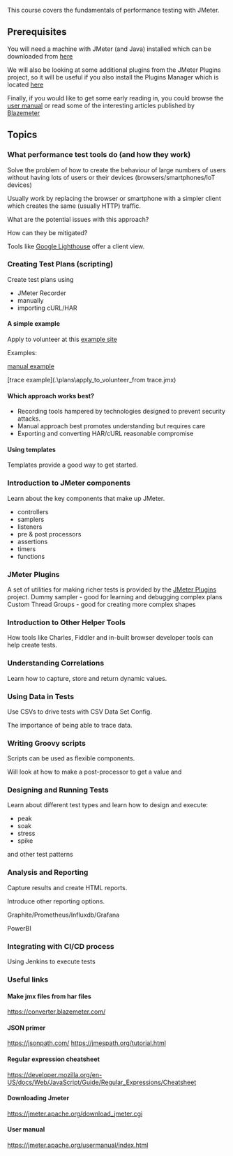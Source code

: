 This course covers the fundamentals of performance testing with JMeter.

## Prerequisites
You will need a machine with JMeter (and Java) installed which can be downloaded from [here](https://jmeter.apache.org/download_jmeter.cgi)

We will also be looking at some additional plugins from the JMeter Plugins project, so it will be useful if you also install the Plugins Manager which is located [here](https://jmeter-plugins.org/wiki/PluginsManager/)

Finally, if you would like to get some early reading in, you could browse the [user manual](https://jmeter.apache.org/usermanual/index.html) or read some of the interesting articles published by [Blazemeter](https://www.blazemeter.com/blog)

## Topics
### What performance test tools do (and how they work)
Solve the problem of how to create the behaviour of large numbers of users without having lots of users or their devices (browsers/smartphones/IoT devices)

Usually work by replacing the browser or smartphone with a simpler client which creates the same (usually HTTP) traffic.

What are the potential issues with this approach?

How can they be mitigated?

Tools like [Google Lighthouse](https://developers.google.com/web/tools/lighthouse) offer a client view.

### Creating Test Plans (scripting)

Create test plans using 
- JMeter Recorder 
- manually
- importing cURL/HAR

#### A simple example
Apply to volunteer at this [example site](https://volunteer-example.herokuapp.com/)

Examples:

[manual example](.\plans\apply_to_volunteer_manual.jmx)

[trace example](.\plans\apply_to_volunteer_from trace.jmx)

#### Which approach works best?

- Recording tools hampered by technologies designed to prevent security attacks.
- Manual approach best promotes understanding but requires care
- Exporting and converting HAR/cURL reasonable compromise

#### Using templates
Templates provide a good way to get started.

### Introduction to JMeter components

Learn about the key components that make up JMeter. 
- controllers
- samplers
- listeners
- pre & post processors
- assertions
- timers
- functions

### JMeter Plugins

A set of utilities for making richer tests is provided by the [JMeter Plugins](https://jmeter-plugins.org) project.
Dummy sampler - good for learning and debugging complex plans
Custom Thread Groups - good for creating more complex shapes

### Introduction to Other Helper Tools

How tools like Charles, Fiddler and in-built browser developer tools can help create tests.

### Understanding Correlations

Learn how to capture, store and return dynamic values.

### Using Data in Tests

Use CSVs to drive tests with CSV Data Set Config.

The importance of being able to trace data. 

### Writing Groovy scripts
Scripts can be used as flexible components.

Will look at how to make a post-processor to get a value and 

### Designing and Running Tests

Learn about different test types and learn how to design and execute:
- peak
- soak
- stress
- spike 

and other test patterns

### Analysis and Reporting 

Capture results and create HTML reports.

Introduce other reporting options.

Graphite/Prometheus/Influxdb/Grafana

PowerBI

### Integrating with CI/CD process
Using Jenkins to execute tests

### Useful links

#### Make jmx files from har files
https://converter.blazemeter.com/

#### JSON primer
https://jsonpath.com/
https://jmespath.org/tutorial.html

#### Regular expression cheatsheet
https://developer.mozilla.org/en-US/docs/Web/JavaScript/Guide/Regular_Expressions/Cheatsheet

#### Downloading Jmeter
https://jmeter.apache.org/download_jmeter.cgi

#### User manual
https://jmeter.apache.org/usermanual/index.html
